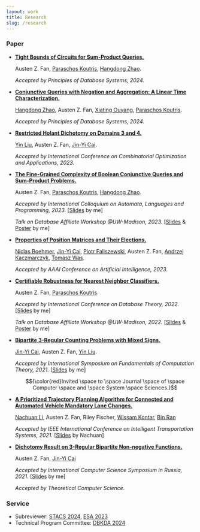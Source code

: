 ```yaml
---
layout: work
title: Research
slug: /research
---
```


### Paper
* [**Tight Bounds of Circuits for Sum-Product Queries.**](https://dl.acm.org/doi/10.1145/3651588)

  Austen Z. Fan, [Paraschos Koutris](https://pages.cs.wisc.edu/~paris/), [Hangdong Zhao](https://pages.cs.wisc.edu/~hangdong/).

  *Accepted by Principles of Database Systems, 2024.*
  
* [**Conjunctive Queries with Negation and Aggregation: A Linear Time Characterization.**](https://dl.acm.org/doi/10.1145/3651138)

  [Hangdong Zhao](https://pages.cs.wisc.edu/~hangdong/), Austen Z. Fan, [Xiating Ouyang](https://pages.cs.wisc.edu/~xouyang/), [Paraschos Koutris](https://pages.cs.wisc.edu/~paris/).

  *Accepted by Principles of Database Systems, 2024.*
  
* [**Restricted Holant Dichotomy on Domains 3 and 4.**](https://arxiv.org/abs/2307.16078)

  [Yin Liu](https://pages.cs.wisc.edu/~yinl/), Austen Z. Fan, [Jin-Yi Cai](https://pages.cs.wisc.edu/~jyc/).

  *Accepted by International Conference on Combinatorial Optimization and Applications, 2023.* 
  
* [**The Fine-Grained Complexity of Boolean Conjunctive Queries and Sum-Product Problems.**](https://arxiv.org/abs/2304.14557)

  Austen Z. Fan, [Paraschos Koutris](https://pages.cs.wisc.edu/~paris/), [Hangdong Zhao](https://pages.cs.wisc.edu/~hangdong/).

  *Accepted by International Colloquium on Automata, Languages and Programming, 2023.* [[Slides](assets/slides/ICALP_2023_Presentation.pdf) by me]
  
  *Talk on Database Affiliate Workshop @UW-Madison, 2023.*  [[Slides](assets/slides/Database_Affiliate_Workshop_Presentation_2023.pdf) & [Poster](assets/slides/Database_Affiliate_Workshop_Poster_2023.pdf) by me]

* [**Properties of Position Matrices and Their Elections.**](https://arxiv.org/abs/2303.02538)

  [Niclas Boehmer](https://sites.google.com/view/niclas-boehmer/home), [Jin-Yi Cai](https://pages.cs.wisc.edu/~jyc/), [Piotr Faliszewski](https://home.agh.edu.pl/~faliszew/), Austen Z. Fan, [Andrzej Kaczmarczyk](https://akaczmarczyk.com/), [Tomasz Was](https://www.mimuw.edu.pl/~twas/).

  *Accepted by AAAI Conference on Artificial Intelligence, 2023.*


* [**Certifiable Robustness for Nearest Neighbor Classifiers.**](https://arxiv.org/abs/2201.04770)

  Austen Z. Fan, [Paraschos Koutris](https://pages.cs.wisc.edu/~paris/).

  *Accepted by International Conference on Database Theory, 2022.* [[Slides](assets/slides/ICDT_2022_Presentation.pdf) by me]

  *Talk on Database Affiliate Workshop @UW-Madison, 2022.*  [[Slides](assets/slides/ICDT_2022_Presentation.pdf) & [Poster](assets/slides/Database_Affiliate_Workshop_Poster.pdf) by me]


* [**Bipartite 3-Regular Counting Problems with Mixed Signs.**](https://www.sciencedirect.com/science/article/abs/pii/S0022000023000144)

  [Jin-Yi Cai](https://pages.cs.wisc.edu/~jyc/), Austen Z. Fan, [Yin Liu](https://pages.cs.wisc.edu/~yinl/).

  *Accepted by International Symposium on Fundamentals of Computation Theory, 2021.* [[Slides](assets/slides/FCT_2021_Presentation.pdf) by me]

  $${\color{red}Invited \space to \space Journal \space of \space Computer \space and \space System \space Sciences.}$$
  

* [**A Prioritized Trajectory Planning Algorithm for Connected and Automated Vehicle Mandatory Lane Changes.**](https://ieeexplore.ieee.org/document/9564913)

  [Nachuan Li](https://www.linkedin.com/in/nachuanli/), Austen Z. Fan, Riley Fischer, [Wissam Kontar](https://wissamkontar.github.io/), [Bin Ran](https://directory.engr.wisc.edu/cee/Faculty/Ran_Bin/)

  *Accepted by IEEE International Conference on Intelligent Transportation Systems, 2021.* [[Slides](assets/slides/ITSC_2021_Presentation.pdf) by Nachuan]


* [**Dichotomy Result on 3-Regular Bipartite Non-negative Functions.**](https://www.sciencedirect.com/science/article/abs/pii/S0304397523000580)

  Austen Z. Fan, [Jin-Yi Cai](https://pages.cs.wisc.edu/~jyc/)

  *Accepted by International Computer Science Symposium in Russia, 2021.* [[Slides](assets/slides/CSR_2021_Presentation.pdf) by me]

  *Accepted by Theoretical Computer Science.*


### Service
* Subreviewer: [STACS 2024](https://stacs2024.limos.fr/), [ESA 2023](https://algo-conference.org/2023/esa/)
* Technical Program Committee: [DBKDA 2024](https://www.iaria.org/conferences2024/ComDBKDA24.html)

